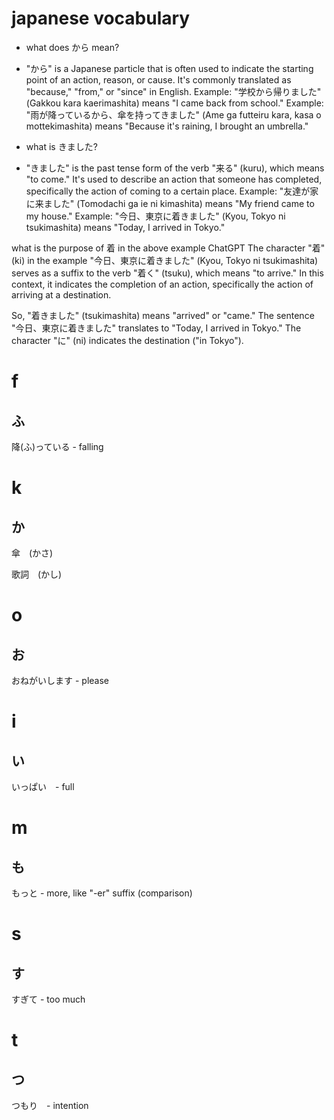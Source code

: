 # japanese vocabulary

- what does から mean?

- "から" is a Japanese particle that is often used to indicate the starting point of an action, reason, or cause. It's commonly translated as "because," "from," or "since" in English.
Example: "学校から帰りました" (Gakkou kara kaerimashita) means "I came back from school."
Example: "雨が降っているから、傘を持ってきました" (Ame ga futteiru kara, kasa o mottekimashita) means "Because it's raining, I brought an umbrella."

- what is きました?

- "きました" is the past tense form of the verb "来る" (kuru), which means "to come."
It's used to describe an action that someone has completed, specifically the action of coming to a certain place.
Example: "友達が家に来ました" (Tomodachi ga ie ni kimashita) means "My friend came to my house."
Example: "今日、東京に着きました" (Kyou, Tokyo ni tsukimashita) means "Today, I arrived in Tokyo."

what is the purpose of 着 in the above example
ChatGPT
The character "着" (ki) in the example "今日、東京に着きました" (Kyou, Tokyo ni tsukimashita) serves as a suffix to the verb "着く" (tsuku), which means "to arrive." In this context, it indicates the completion of an action, specifically the action of arriving at a destination.

So, "着きました" (tsukimashita) means "arrived" or "came." The sentence "今日、東京に着きました" translates to "Today, I arrived in Tokyo." The character "に" (ni) indicates the destination ("in Tokyo").

# f
## ふ

降(ふ)っている - falling

# k
## か

傘　(かさ)

歌詞　(かし)

# o
## お
おねがいします - please

# i
## い
いっぱい　- full

# m

## も

もっと - more, like "-er" suffix (comparison)

# s

## す
すぎて - too much

# t
## つ
つもり　- intention
